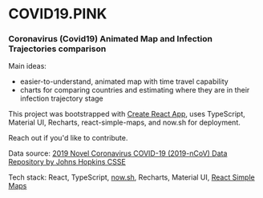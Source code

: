 # COVID19.PINK 
### Coronavirus (Covid19) Animated Map and Infection Trajectories comparison


Main ideas:
- easier-to-understand, animated map with time travel capability
- charts for comparing countries and estimating where they are in their infection trajectory stage

This project was bootstrapped with [Create React App](https://github.com/facebook/create-react-app), uses TypeScript, Material UI, Recharts, react-simple-maps, and now.sh for deployment.

Reach out if you'd like to contribute.


Data source: [2019 Novel Coronavirus COVID-19 (2019-nCoV) Data Repository by Johns Hopkins CSSE](https://github.com/CSSEGISandData/COVID-19/tree/master/csse_covid_19_data)

Tech stack: React, TypeScript, [now.sh](https://zeit.co/), Recharts, Material UI, [React Simple Maps](https://www.react-simple-maps.io/)
